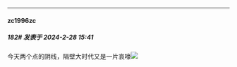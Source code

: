 ﻿
*****

####  zc1996zc  
##### 182#       发表于 2024-2-28 15:41

今天两个点的阴线，隔壁大时代又是一片哀嚎<img src="https://static.saraba1st.com/image/smiley/face2017/067.png" referrerpolicy="no-referrer">

